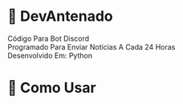 # 🤖 DevAntenado
Código Para Bot Discord<br>Programado Para Enviar Notícias A Cada 24 Horas<br>Desenvolvido Em: Python 
# 📖 Como Usar
